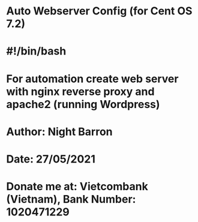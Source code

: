 # Auto Webserver Config (for Cent OS 7.2)

# #!/bin/bash

# For automation create web server with nginx reverse proxy and apache2 (running Wordpress)
# Author: Night Barron
# Date: 27/05/2021

# Donate me at: Vietcombank (Vietnam), Bank Number: 1020471229